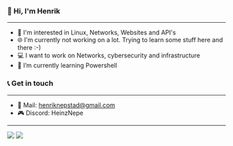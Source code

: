 ### 👋 Hi, I'm Henrik

---

- 👀 I'm interested in Linux, Networks, Websites and API's
- 🌐 I'm currently not working on a lot. Trying to learn some stuff here and there :-)
- 💻 I want to work on Networks, cybersecurity and infrastructure
- 🌱 I’m currently learning Powershell

### 📞 Get in touch

---

- 📧 Mail: henriknepstad@gmail.com
- 🎮 Discord: HeinzNepe

---

![](https://github-readme-stats.vercel.app/api?username=HeinzNepe&hide=stars&count_private=true&show_icons=true&title_color=3ba3a1&icon_color=3ba3a1&bg_color=00000055&hide_border=true&text_color=dddddd&border_radius=20&include_all_commits=true)
![](https://github-readme-stats.vercel.app/api/top-langs/?username=HeinzNepe&layout=compact&title_color=3ba3a1&icon_color=3ba3a1&bg_color=00000055&hide_border=true&text_color=dddddd&border_radius=20&exclude_repo=paperclips&card_width=445)
